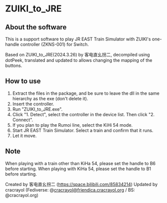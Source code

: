 # ZUIKI_to_JRE

## About the software

This is a support software to play JR EAST Train Simulator with ZUIKI's one-handle controller (ZKNS-001) for Switch.

Based on ZUIKI_to_JRE(2024.3.26) by 客电直幺拐二, decompiled using dotPeek, translated and updated to allows changing the mapping of the buttons.

## How to use

1. Extract the files in the package, and be sure to leave the dll in the same hierarchy as the exe (don't delete it).
2. Insert the controller.
3. Run "ZUIKI_to_JRE.exe".
4. Click "1. Detect", select the controller in the device list. Then click "2. Connect".
5. If you plan to play the Rumoi line, select the KiHi 54 mode.
6. Start JR EAST Train Simulator. Select a train and confirm that it runs.
7. Let it move.

## Note

When playing with a train other than KiHa 54, please set the handle to B6 before starting.
When playing with KiHa 54, please set the handle to B1 before starting.

Created by 客电直幺拐二 (https://space.bilibili.com/85834214)
Updated by cracrayol (Fediverse: @cracrayol@friendica.cracrayol.org / BS: @cracrayol.org)
